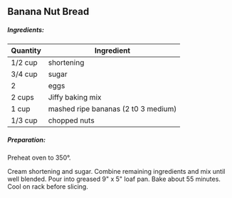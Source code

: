 
## Banana Nut Bread

##### Ingredients:

Quantity            |    Ingredient
------------------- | -------------------------------------
1/2 cup             | shortening
3/4 cup             | sugar
2                   | eggs
2 cups              | Jiffy baking mix
1 cup               | mashed ripe bananas (2 t0 3 medium)
1/3 cup             | chopped nuts

##### Preparation:
Preheat oven to 350&deg;.

Cream shortening and sugar.  Combine remaining ingredients and mix until well
blended. Pour into greased 9" x 5" loaf pan.  Bake about 55 minutes.
Cool on rack before slicing.

